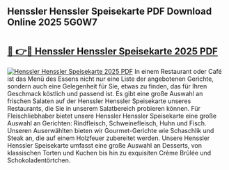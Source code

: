 ## Henssler Henssler Speisekarte PDF Download Online 2025 5G0W7

# <h2><a href="http://gcb3q1.nevu.top/?p=Henssler+Henssler+Speisekarte">🔗 👉🔴 Henssler Henssler Speisekarte 2025 PDF</a></h2>

[![Henssler Henssler Speisekarte 2025 PDF](https://i.imgur.com/dBaPXMq.png)](http://gcb3q1.nevu.top/?p=Henssler+Henssler+Speisekarte)
In einem Restaurant oder Café ist das Menü des Essens nicht nur eine Liste der angebotenen Gerichte, sondern auch eine Gelegenheit für Sie, etwas zu finden, das für Ihren Geschmack köstlich und passend ist. Es gibt eine große Auswahl an frischen Salaten auf der Henssler Henssler Speisekarte unseres Restaurants, die Sie in unserem Salatbereich probieren können. Für Fleischliebhaber bietet unsere Henssler Henssler Speisekarte eine große Auswahl an Gerichten: Rindfleisch, Schweinefleisch, Huhn und Fisch. Unseren Auserwählten bieten wir Gourmet-Gerichte wie Schaschlik und Steak an, die auf einem Holzfeuer zubereitet werden. Unsere Henssler Henssler Speisekarte umfasst eine große Auswahl an Desserts, von klassischen Torten und Kuchen bis hin zu exquisiten Crème Brûlée und Schokoladentörtchen.
